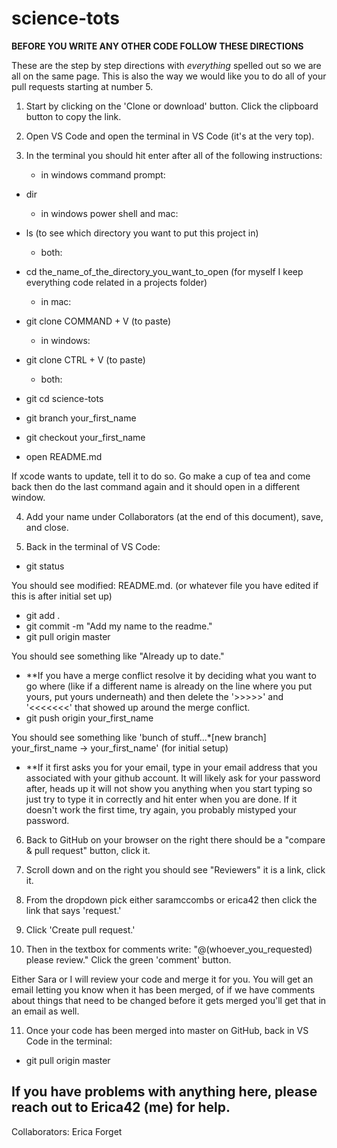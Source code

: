 # science-tots

**BEFORE YOU WRITE ANY OTHER CODE FOLLOW THESE DIRECTIONS**

These are the step by step directions with *everything* spelled out so we are all on the same page. This is also the way we would like you to do all of your pull requests starting at number 5.

1. Start by clicking on the 'Clone or download' button. Click the clipboard button to copy the link.

2. Open VS Code and open the terminal in VS Code (it's at the very top).

3. In the terminal you should hit enter after all of the following instructions:
   - in windows command prompt: 
- dir
  - in windows power shell and mac:
- ls (to see which directory you want to put this project in)
  
  - both:  
- cd the_name_of_the_directory_you_want_to_open (for myself I keep everything code related in a projects folder)
  
  - in mac:
- git clone COMMAND + V (to paste)
  - in windows:
- git clone CTRL + V (to paste)
  
  - both:    
- git cd science-tots
- git branch your_first_name
- git checkout your_first_name
- open README.md

If xcode wants to update, tell it to do so. Go make a cup of tea and come back then do the last command again and it should open in a different window.

4. Add your name under Collaborators (at the end of this document), save, and close.

5. Back in the terminal of VS Code:
- git status

You should see modified: README.md. (or whatever file you have edited if this is after initial set up)
- git add .
- git commit -m "Add my name to the readme."
- git pull origin master

You should see something like "Already up to date." 
  - **If you have a merge conflict resolve it by deciding what you want to go where (like if a different name is already on the line where you put yours, put yours underneath) and then delete the '>>>>>'  and '<<<<<<<' that showed up around the merge conflict.
- git push origin your_first_name

You should see something like 'bunch of stuff...*[new branch] your_first_name -> your_first_name' (for initial setup)
  - **If it first asks you for your email, type in your email address that you associated with your github account. It will likely ask for your password after, heads up it will not show you anything when you start typing so just try to type it in correctly and hit enter when you are done. If it doesn't work the first time, try again, you probably mistyped your password.  

6. Back to GitHub on your browser on the right there should be a "compare & pull request" button, click it.

7. Scroll down and on the right you should see "Reviewers" it is a link, click it.

8. From the dropdown pick either saramccombs or erica42 then click the link that says 'request.'

9. Click 'Create pull request.'

10. Then in the textbox for comments write: "@(whoever_you_requested) please review." Click the green 'comment' button.

Either Sara or I will review your code and merge it for you. You will get an email letting you know when it has been merged, of if we have comments about things that need to be changed before it gets merged you'll get that in an email as well.

11. Once your code has been merged into master on GitHub, back in VS Code in the terminal: 
- git pull origin master


## If you have problems with anything here, please reach out to Erica42 (me) for help.


Collaborators:
Erica Forget
